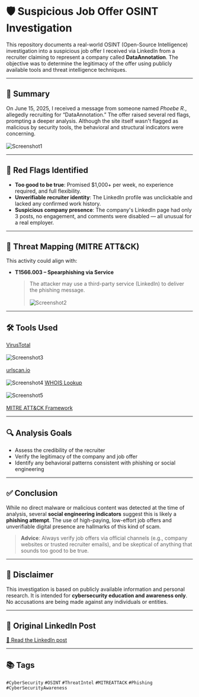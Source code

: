 # 🛡️ Suspicious Job Offer OSINT Investigation

This repository documents a real-world OSINT (Open-Source Intelligence) investigation into a suspicious job offer I received via LinkedIn from a recruiter claiming to represent a company called **DataAnnotation**. The objective was to determine the legitimacy of the offer using publicly available tools and threat intelligence techniques.

---

## 📌 Summary

On June 15, 2025, I received a message from someone named *Phoebe R.*, allegedly recruiting for “DataAnnotation.” The offer raised several red flags, prompting a deeper analysis. Although the site itself wasn't flagged as malicious by security tools, the behavioral and structural indicators were concerning.<br><br>
![Screenshot1](https://i.imgur.com/Z0XVhiu.png)


---

## 🚩 Red Flags Identified

- **Too good to be true**: Promised $1,000+ per week, no experience required, and full flexibility.
- **Unverifiable recruiter identity**: The LinkedIn profile was unclickable and lacked any confirmed work history.
- **Suspicious company presence**: The company's LinkedIn page had only 3 posts, no engagement, and comments were disabled — all unusual for a real employer.

---

## 🧠 Threat Mapping (MITRE ATT&CK)

This activity could align with:

- **T1566.003 – Spearphishing via Service**  
  > The attacker may use a third-party service (LinkedIn) to deliver the phishing message.<br><br>
  ![Screenshot2](https://i.imgur.com/PKBrkz6.png)

---

## 🛠️ Tools Used

[VirusTotal](https://virustotal.com) <br><br>
![Screenshot3](https://i.imgur.com/SUhy5bV.png)<br><br>
[urlscan.io](urlscan.io) <br><br>
![Screenshot4](https://i.imgur.com/9QAvScc.png)
[WHOIS Lookup](https://www.whois.com/) <br><br>
![Screenshot5](https://i.imgur.com/2BNnjW5.png)<br><br>
[MITRE ATT&CK Framework](https://attack.mitre.org/techniques/T1566/003/)

---

## 🔍 Analysis Goals

- Assess the credibility of the recruiter
- Verify the legitimacy of the company and job offer
- Identify any behavioral patterns consistent with phishing or social engineering

---

## ✅ Conclusion

While no direct malware or malicious content was detected at the time of analysis, several **social engineering indicators** suggest this is likely a **phishing attempt**. The use of high-paying, low-effort job offers and unverifiable digital presence are hallmarks of this kind of scam.

> **Advice**: Always verify job offers via official channels (e.g., company websites or trusted recruiter emails), and be skeptical of anything that sounds too good to be true.

---

## 📝 Disclaimer

This investigation is based on publicly available information and personal research. It is intended for **cybersecurity education and awareness only**. No accusations are being made against any individuals or entities.

---

## 📎 Original LinkedIn Post

[🔗 Read the LinkedIn post](https://www.linkedin.com/posts/mohamed-alhabib-gharbi_cybersecurity-osint-threatintel-activity-7339950976159621120-0pR6?utm_source=share&utm_medium=member_desktop&rcm=ACoAADw17dYBC_BwCwVpyKu4ICGTpemvNLDJoAI)

---

## 📚 Tags

`#CyberSecurity` `#OSINT` `#ThreatIntel` `#MITREATTACK` `#Phishing` `#CyberSecurityAwareness`
